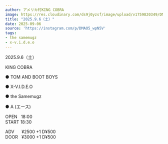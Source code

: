 ```yaml
---
author: アメリカ村KING COBRA
image: https://res.cloudinary.com/ds9j0yzsf/image/upload/v1759820349/DMAO5_wpN5V.jpg
title: "2025.9.6（土）"
date: 2025-09-06
source: 'https://instagram.com/p/DMAO5_wpN5V'
tags:
- the samemugz
- x-v.i.d.e.o
---
```

2025.9.6（土）

KING COBRA

● TOM AND BOOT BOYS

● X-V.I.D.E.O

● the Samemugz

● A (エース)

OPEN   18:00<br>
START 18:30

ADV      ¥2500 +1 D¥500<br>
DOOR   ¥3000 +1 D¥500